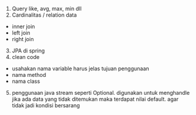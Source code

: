 1. Query like, avg, max, min dll
2. Cardinalitas / relation data
  - inner join
  - left join
  - right join
3. JPA di spring 
4. clean code
  - usahakan nama variable harus jelas tujuan penggunaan
  - nama method 
  - nama class
5. penggunaan java stream seperti Optional. digunakan untuk menghandle jika ada data yang tidak ditemukan maka terdapat nilai default.
agar tidak jadi kondisi bersarang
